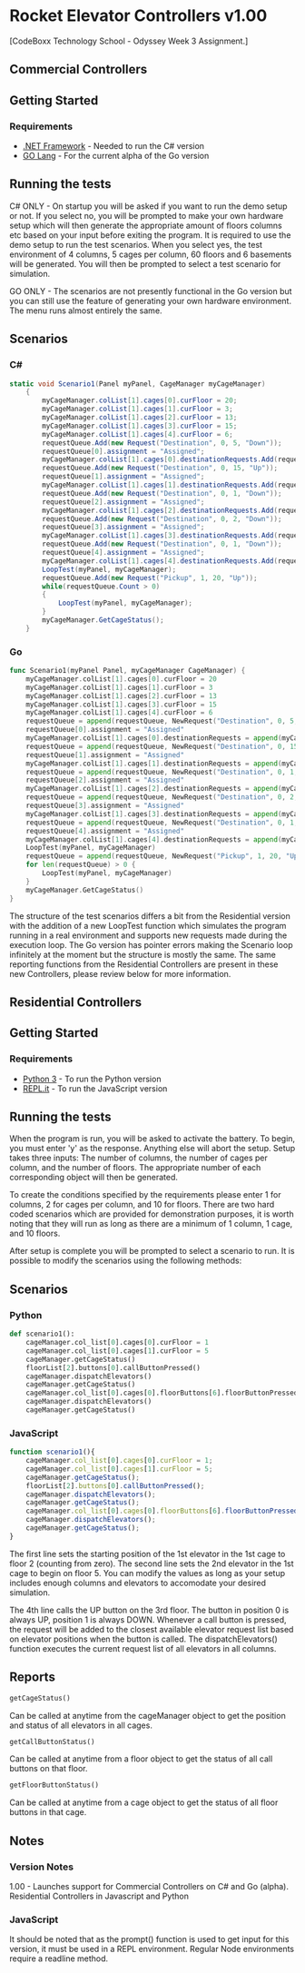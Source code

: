 # Rocket Elevator Controllers v1.00

[CodeBoxx Technology School - Odyssey Week 3 Assignment.]

## Commercial Controllers
## Getting Started
### Requirements

* [.NET Framework](https://dotnet.microsoft.com/) - Needed to run the C# version
* [GO Lang](https://golang.org/) - For the current alpha of the Go version

## Running the tests

C# ONLY - On startup you will be asked if you want to run the demo setup or not. If you select no, you will be prompted to make your own hardware setup which will then generate the appropriate amount of floors columns etc based on your input before exiting the program. It is required to use the demo setup to run the test scenarios. When you select yes, the test environment of 4 columns, 5 cages per column, 60 floors and 6 basements will be generated. You will then be prompted to select a test scenario for simulation. 

GO ONLY - The scenarios are not presently functional in the Go version but you can still use the feature of generating your own hardware environment. The menu runs almost entirely the same. 

## Scenarios
### C#
```csharp
static void Scenario1(Panel myPanel, CageManager myCageManager)
    {
        myCageManager.colList[1].cages[0].curFloor = 20;
        myCageManager.colList[1].cages[1].curFloor = 3;
        myCageManager.colList[1].cages[2].curFloor = 13;
        myCageManager.colList[1].cages[3].curFloor = 15;
        myCageManager.colList[1].cages[4].curFloor = 6;
        requestQueue.Add(new Request("Destination", 0, 5, "Down"));
        requestQueue[0].assignment = "Assigned";
        myCageManager.colList[1].cages[0].destinationRequests.Add(requestQueue[0]);
        requestQueue.Add(new Request("Destination", 0, 15, "Up"));
        requestQueue[1].assignment = "Assigned";
        myCageManager.colList[1].cages[1].destinationRequests.Add(requestQueue[1]);
        requestQueue.Add(new Request("Destination", 0, 1, "Down"));
        requestQueue[2].assignment = "Assigned";
        myCageManager.colList[1].cages[2].destinationRequests.Add(requestQueue[2]);
        requestQueue.Add(new Request("Destination", 0, 2, "Down"));
        requestQueue[3].assignment = "Assigned";
        myCageManager.colList[1].cages[3].destinationRequests.Add(requestQueue[3]);
        requestQueue.Add(new Request("Destination", 0, 1, "Down"));
        requestQueue[4].assignment = "Assigned";
        myCageManager.colList[1].cages[4].destinationRequests.Add(requestQueue[4]);
        LoopTest(myPanel, myCageManager);
        requestQueue.Add(new Request("Pickup", 1, 20, "Up"));
        while(requestQueue.Count > 0)
        {
            LoopTest(myPanel, myCageManager);
        }
        myCageManager.GetCageStatus();
    }
```

### Go
```go
func Scenario1(myPanel Panel, myCageManager CageManager) {
	myCageManager.colList[1].cages[0].curFloor = 20
	myCageManager.colList[1].cages[1].curFloor = 3
	myCageManager.colList[1].cages[2].curFloor = 13
	myCageManager.colList[1].cages[3].curFloor = 15
	myCageManager.colList[1].cages[4].curFloor = 6
	requestQueue = append(requestQueue, NewRequest("Destination", 0, 5, "Down"))
	requestQueue[0].assignment = "Assigned"
	myCageManager.colList[1].cages[0].destinationRequests = append(myCageManager.colList[1].cages[0].destinationRequests, requestQueue[0])
	requestQueue = append(requestQueue, NewRequest("Destination", 0, 15, "Up"))
	requestQueue[1].assignment = "Assigned"
	myCageManager.colList[1].cages[1].destinationRequests = append(myCageManager.colList[1].cages[1].destinationRequests, requestQueue[1])
	requestQueue = append(requestQueue, NewRequest("Destination", 0, 1, "Down"))
	requestQueue[2].assignment = "Assigned"
	myCageManager.colList[1].cages[2].destinationRequests = append(myCageManager.colList[1].cages[2].destinationRequests, requestQueue[2])
	requestQueue = append(requestQueue, NewRequest("Destination", 0, 2, "Down"))
	requestQueue[3].assignment = "Assigned"
	myCageManager.colList[1].cages[3].destinationRequests = append(myCageManager.colList[1].cages[3].destinationRequests, requestQueue[3])
	requestQueue = append(requestQueue, NewRequest("Destination", 0, 1, "Down"))
	requestQueue[4].assignment = "Assigned"
	myCageManager.colList[1].cages[4].destinationRequests = append(myCageManager.colList[1].cages[4].destinationRequests, requestQueue[4])
	LoopTest(myPanel, myCageManager)
	requestQueue = append(requestQueue, NewRequest("Pickup", 1, 20, "Up"))
	for len(requestQueue) > 0 {
		LoopTest(myPanel, myCageManager)
	}
	myCageManager.GetCageStatus()
}
```

The structure of the test scenarios differs a bit from the Residential version with the addition of a new LoopTest function which simulates the program running in a real environment and supports new requests made during the execution loop. The Go version has pointer errors making the Scenario loop infinitely at the moment but the structure is mostly the same. The same reporting functions from the Residential Controllers are present in these new Controllers, please review below for more information.

## Residential Controllers
## Getting Started
### Requirements

* [Python 3](https://www.python.org/) - To run the Python version
* [REPL.it](https://repl.it/) - To run the JavaScript version

## Running the tests

When the program is run, you will be asked to activate the battery. To begin, you must enter 'y' as the response. Anything else will abort the setup. Setup takes three inputs: The number of columns, the number of cages per column, and the number of floors. The appropriate number of each corresponding object will then be generated.

To create the conditions specified by the requirements please enter 1 for columns, 2 for cages per column, and 10 for floors. There are two hard coded scenarios which are provided for demonstration purposes, it is worth noting that they will run as long as there are a minimum of 1 column, 1 cage, and 10 floors.

After setup is complete you will be prompted to select a scenario to run. It is possible to modify the scenarios using the following methods:

## Scenarios
### Python
```python
def scenario1():
    cageManager.col_list[0].cages[0].curFloor = 1
    cageManager.col_list[0].cages[1].curFloor = 5
    cageManager.getCageStatus()
    floorList[2].buttons[0].callButtonPressed()
    cageManager.dispatchElevators()
    cageManager.getCageStatus()
    cageManager.col_list[0].cages[0].floorButtons[6].floorButtonPressed()
    cageManager.dispatchElevators()
    cageManager.getCageStatus()
```
### JavaScript
```javascript
function scenario1(){
    cageManager.col_list[0].cages[0].curFloor = 1;
    cageManager.col_list[0].cages[1].curFloor = 5;
    cageManager.getCageStatus();
    floorList[2].buttons[0].callButtonPressed();
    cageManager.dispatchElevators();
    cageManager.getCageStatus();
    cageManager.col_list[0].cages[0].floorButtons[6].floorButtonPressed();
    cageManager.dispatchElevators();
    cageManager.getCageStatus();
}
```

The first line sets the starting position of the 1st elevator in the 1st cage to floor 2 (counting from zero). The second line sets the 2nd elevator in the 1st cage to begin on floor 5. You can modify the values as long as your setup includes enough columns and elevators to accomodate your desired simulation.

The 4th line calls the UP button on the 3rd floor. The button in position 0 is always UP, position 1 is always DOWN. Whenever a call button is pressed, the request will be added to the closest available elevator request list based on elevator positions when the button is called. The dispatchElevators() function executes the current request list of all elevators in all columns.

## Reports
```python
getCageStatus()
```
Can be called at anytime from the cageManager object to get the position and status of all elevators in all cages.
```python
getCallButtonStatus()
```
Can be called at anytime from a floor object to get the status of all call buttons on that floor.
```python
getFloorButtonStatus()
```
Can be called at anytime from a cage object to get the status of all floor buttons in that cage.

## Notes
### Version Notes

1.00 - Launches support for Commercial Controllers on C# and Go (alpha). Residential Controllers in Javascript and Python

### JavaScript

It should be noted that as the prompt() function is used to get input for this version, it must be used in a REPL environment. Regular Node environments require a readline method.